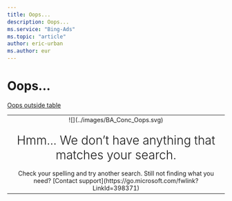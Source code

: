 ```yaml
---
title: Oops...
description: Oops...
ms.service: "Bing-Ads"
ms.topic: "article"
author: eric-urban
ms.author: eur
---
```


# Oops...

[Oops outside table](../images/BA_Conc_Oops.svg)

<table type="type2">
  <tr>
    <td style="text-align:center">![](../images/BA_Conc_Oops.svg)
        </td>
  </tr>
  <tr>
    <td style="padding-top:20px;text-align:center;font-size:2em;font-weight: 300;line-height: 1.2em;">Hmm... We don’t have anything that matches your search.
      </td>
  </tr>
  <tr>
    <td style="padding-top:10px;text-align:center">Check your spelling and try another search.  Still not finding what you need? [Contact support](https://go.microsoft.com/fwlink?LinkId=398371)
      </td>
  </tr>
</table>


